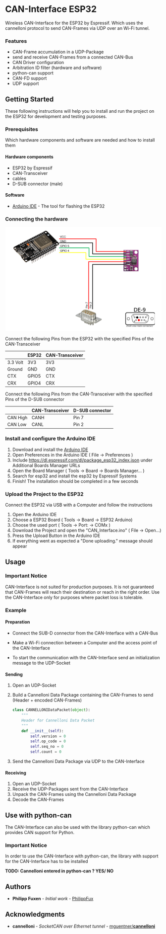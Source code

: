 # CAN-Interface ESP32

Wireless CAN-Interface for the ESP32 by Espressif. 
Which uses the cannelloni protocol to send CAN-Frames via UDP over an Wi-Fi tunnel. 

### Features

* CAN-Frame accumulation in a UDP-Package
* send and receive CAN-Frames from a connected CAN-Bus
* CAN Driver configuration 
* Arbitration ID filter (hardware and software)
* python-can support
* CAN-FD support 
* UDP support 

## Getting Started

These following instructions will help you to install and run the project on the ESP32 for development and testing purposes. 

### Prerequisites 

Which hardware components and software are needed and how to install them 

#### Hardware components 

* ESP32 by Espressif
* CAN-Transceiver
* cables
* D-SUB connector (male)

#### Software 

* [Arduino IDE](https://www.arduino.cc/en/main/software) - The tool for flashing the ESP32

### Connecting the hardware

![](https://github.com/PhilippFux/ESP32_CAN_Interface/blob/master/circuit_diagram.PNG)



Connect the following Pins from the ESP32 with the specified Pins of the CAN-Transceiver

|          | ESP32 | CAN-Transceiver |
| :------- | :---- | :-------------- |
| 3.3 Volt | 3V3   | 3V3             |
| Ground   | GND   | GND             |
| CTX      | GPIO5 | CTX             |
| CRX      | GPIO4 | CRX             |



Connect the following Pins from the CAN-Transceiver with the specified Pins of the D-SUB connector

|          | CAN-Transceiver | D-SUB connector |
| -------- | --------------- | --------------- |
| CAN High | CANH            | Pin 7           |
| CAN Low  | CANL            | Pin 2           |

### Install and configure the Arduino IDE

1. Download and install the [Arduino IDE](https://www.arduino.cc/en/main/software)
2. Open Preferences in the Arduino IDE ( File -> Preferences )
3. Include https://dl.espressif.com/dl/package_esp32_index.json under Additional Boards Manager URLs 
4. Open the Board Manager ( Tools -> Board -> Boards Manager... )
5. Search for esp32 and install the esp32 by Espressif Systems 
6. Finish! The installation should be completed in a few seconds

### Upload the Project to the ESP32

Connect the ESP32 via USB with a Computer and follow the instructions

1. Open the Arduino IDE 
2. Choose a ESP32 Board ( Tools -> Board -> ESP32 Arduino)
3. Choose the used port ( Tools -> Port: -> COMx )
4. Download the Project and open the "CAN_Interface.ino" ( File -> Open...)
5. Press the Upload Button in the Arduino IDE 
6. If everything went as expected a "Done uploading." message should appear

## Usage

### Important Notice 

CAN-Interface is not suited for production purposes. It is not guaranteed that CAN-Frames will reach their destination or reach in the right order. Use the CAN-Interface only for purposes where packet loss is tolerable. 

### Example

#### Preparation

* Connect the SUB-D connector from the CAN-Interface with a CAN-Bus
* Make a Wi-Fi connection between a Computer and the access point of the CAN-Interface

* To start the communication with the CAN-Interface send an initialization message to the UDP-Socket

#### Sending

1. Open an UDP-Socket

2. Build a Cannelloni Data Package containing the CAN-Frames to send (Header + encoded CAN-Frames)

   ```python
   class CANNELLONIDataPacket(object):
       """
       Header for Cannelloni Data Packet
       """
       def __init__(self):
           self.version = 0
           self.op_code = 0
           self.seq_no = 0
           self.count = 0
   ```

3. Send the Cannelloni Data Package via UDP to the CAN-Interface 

#### Receiving

1. Open an UDP-Socket 
2. Receive the UDP-Packages sent from the CAN-Interface
3. Unpack the CAN-Frames using the Cannelloni Data Package 
4. Decode the CAN-Frames

## Use with python-can

The CAN-Interface can also be used with the library python-can which provides CAN support for Python. 

### Important Notice 

In order to use the CAN-Interface with python-can, the library with support for the CAN-Interface has to be installed

**TODO:  Cannelloni entered in python-can ? YES/ NO**



## Authors

* **Philipp Fuxen** - *Initial work* - [PhilippFux](https://github.com/PhilippFux)

## Acknowledgments

* **cannelloni** - *SocketCAN over Ethernet tunnel* - [mguentner/**cannelloni**](https://github.com/mguentner/cannelloni)

